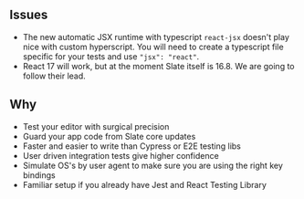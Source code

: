## Issues

- The new automatic JSX runtime with typescript `react-jsx` doesn't play nice with custom hyperscript. You will need to create a typescript file specific for your tests and use `"jsx": "react"`.
- React 17 will work, but at the moment Slate itself is 16.8. We are going to follow their lead.

## Why

- Test your editor with surgical precision
- Guard your app code from Slate core updates
- Faster and easier to write than Cypress or E2E testing libs
- User driven integration tests give higher confidence
- Simulate OS's by user agent to make sure you are using the right key bindings
- Familiar setup if you already have Jest and React Testing Library
